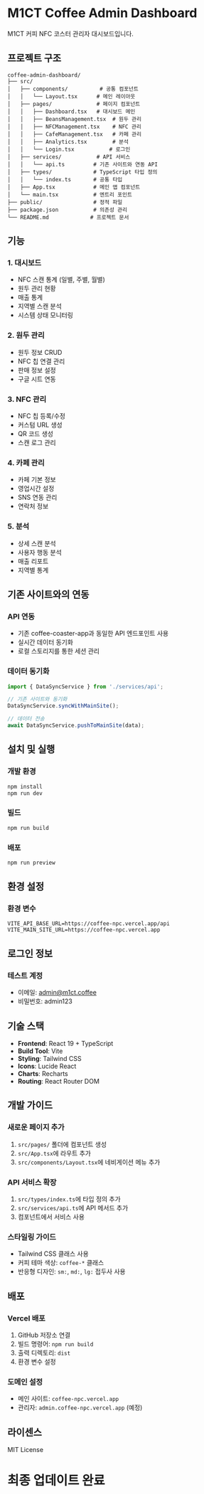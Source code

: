 # M1CT Coffee Admin Dashboard

M1CT 커피 NFC 코스터 관리자 대시보드입니다.

## 프로젝트 구조

```
coffee-admin-dashboard/
├── src/
│   ├── components/          # 공통 컴포넌트
│   │   └── Layout.tsx      # 메인 레이아웃
│   ├── pages/              # 페이지 컴포넌트
│   │   ├── Dashboard.tsx   # 대시보드 메인
│   │   ├── BeansManagement.tsx  # 원두 관리
│   │   ├── NFCManagement.tsx    # NFC 관리
│   │   ├── CafeManagement.tsx   # 카페 관리
│   │   ├── Analytics.tsx        # 분석
│   │   └── Login.tsx           # 로그인
│   ├── services/           # API 서비스
│   │   └── api.ts         # 기존 사이트와 연동 API
│   ├── types/             # TypeScript 타입 정의
│   │   └── index.ts       # 공통 타입
│   ├── App.tsx            # 메인 앱 컴포넌트
│   └── main.tsx           # 엔트리 포인트
├── public/                # 정적 파일
├── package.json           # 의존성 관리
└── README.md             # 프로젝트 문서
```

## 기능

### 1. 대시보드
- NFC 스캔 통계 (일별, 주별, 월별)
- 원두 관리 현황
- 매출 통계
- 지역별 스캔 분석
- 시스템 상태 모니터링

### 2. 원두 관리
- 원두 정보 CRUD
- NFC 칩 연결 관리
- 판매 정보 설정
- 구글 시트 연동

### 3. NFC 관리
- NFC 칩 등록/수정
- 커스텀 URL 생성
- QR 코드 생성
- 스캔 로그 관리

### 4. 카페 관리
- 카페 기본 정보
- 영업시간 설정
- SNS 연동 관리
- 연락처 정보

### 5. 분석
- 상세 스캔 분석
- 사용자 행동 분석
- 매출 리포트
- 지역별 통계

## 기존 사이트와의 연동

### API 연동
- 기존 coffee-coaster-app과 동일한 API 엔드포인트 사용
- 실시간 데이터 동기화
- 로컬 스토리지를 통한 세션 관리

### 데이터 동기화
```typescript
import { DataSyncService } from './services/api';

// 기존 사이트와 동기화
DataSyncService.syncWithMainSite();

// 데이터 전송
await DataSyncService.pushToMainSite(data);
```

## 설치 및 실행

### 개발 환경
```bash
npm install
npm run dev
```

### 빌드
```bash
npm run build
```

### 배포
```bash
npm run preview
```

## 환경 설정

### 환경 변수
```env
VITE_API_BASE_URL=https://coffee-npc.vercel.app/api
VITE_MAIN_SITE_URL=https://coffee-npc.vercel.app
```

## 로그인 정보

### 테스트 계정
- 이메일: admin@m1ct.coffee
- 비밀번호: admin123

## 기술 스택

- **Frontend**: React 19 + TypeScript
- **Build Tool**: Vite
- **Styling**: Tailwind CSS
- **Icons**: Lucide React
- **Charts**: Recharts
- **Routing**: React Router DOM

## 개발 가이드

### 새로운 페이지 추가
1. `src/pages/` 폴더에 컴포넌트 생성
2. `src/App.tsx`에 라우트 추가
3. `src/components/Layout.tsx`에 네비게이션 메뉴 추가

### API 서비스 확장
1. `src/types/index.ts`에 타입 정의 추가
2. `src/services/api.ts`에 API 메서드 추가
3. 컴포넌트에서 서비스 사용

### 스타일링 가이드
- Tailwind CSS 클래스 사용
- 커피 테마 색상: `coffee-*` 클래스
- 반응형 디자인: `sm:`, `md:`, `lg:` 접두사 사용

## 배포

### Vercel 배포
1. GitHub 저장소 연결
2. 빌드 명령어: `npm run build`
3. 출력 디렉토리: `dist`
4. 환경 변수 설정

### 도메인 설정
- 메인 사이트: `coffee-npc.vercel.app`
- 관리자: `admin.coffee-npc.vercel.app` (예정)

## 라이센스

MIT License
# 최종 업데이트 완료
